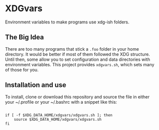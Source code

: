 # XDGvars

Environment variables to make programs use xdg-ish folders.

## The Big Idea

There are too many programs that stick a `.foo` folder in your home directory. It would be better if most of them followed the XDG structure. Until then, some allow you to set configuration and data directories with environment variables. This project provides `xdgvars.sh`, which sets many of those for you.

## Installation and use

To install, clone or download this repository and source the file in either your \~/.profile or your \~/.bashrc with a snippet like this:

``` {.bash}

if [ -f $XDG_DATA_HOME/xdgvars/xdgvars.sh ]; then
    source $XDG_DATA_HOME/xdgvars/xdgvars.sh 
fi
```
